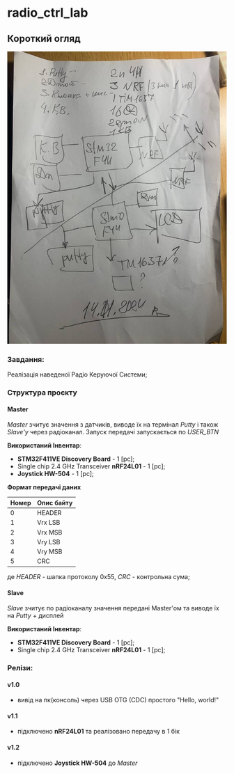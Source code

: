 # radio_ctrl_lab
## Короткий огляд
![task](task.jpg)  

### Завдання: 
Реалізація наведеної Радіо Керуючої Системи;

### Структура проєкту

#### Master  

*Master* зчитує значення з датчиків, виводе їх на термінал *Putty* і також *Slave'у* через радіоканал. Запуск передачі запускається по *USER_BTN*

**Використаний Інвентар**:  
  - **STM32F411VE Discovery Board** - 1 [pc];
  - Single chip 2.4 GHz Transceiver **nRF24L01** - 1 [pc];  
  - **Joystick HW-504** - 1 [pc];  
  
**Формат передачі даних**

|Номер|  Опис байту|
|-----|------------|
|0    |HEADER      |
|1    |Vrx LSB     |
|2    |Vrx MSB     |
|3    |Vry LSB     |
|4    |Vry MSB     |
|5    |CRC         |  

де *HEADER* - шапка протоколу 0x55,
   *CRC* - контрольна сума;

#### Slave  

*Slave* зчитує по радіоканалу значення передані Master'ом та виводе їх на *Putty* + дисплей

**Використаний Інвентар**:  
  - **STM32F411VE Discovery Board** - 1 [pc];
  - Single chip 2.4 GHz Transceiver **nRF24L01** - 1 [pc];  

### Релізи:

#### v1.0
  - вивід на пк(консоль) через USB OTG (CDC) простого "Hello, world!"
  
#### v1.1
  - підключено **nRF24L01** та реалізовано передачу в 1 бік
  
#### v1.2
  - підключено **Joystick HW-504** до *Master*
  
